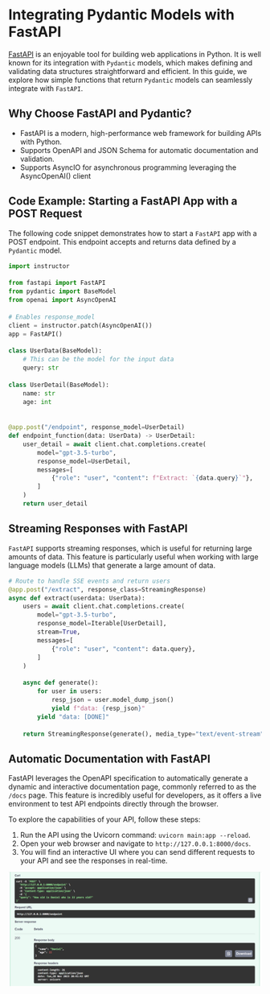 # Integrating Pydantic Models with FastAPI

[FastAPI](https://fastapi.tiangolo.com/) is an enjoyable tool for building web applications in Python. It is well known for its integration with `Pydantic` models, which makes defining and validating data structures straightforward and efficient. In this guide, we explore how simple functions that return `Pydantic` models can seamlessly integrate with `FastAPI`.

## Why Choose FastAPI and Pydantic?

- FastAPI is a modern, high-performance web framework for building APIs with Python.
- Supports OpenAPI and JSON Schema for automatic documentation and validation.
- Supports AsyncIO for asynchronous programming leveraging the AsyncOpenAI() client

## Code Example: Starting a FastAPI App with a POST Request

The following code snippet demonstrates how to start a `FastAPI` app with a POST endpoint. This endpoint accepts and returns data defined by a `Pydantic` model.

```python
import instructor

from fastapi import FastAPI
from pydantic import BaseModel
from openai import AsyncOpenAI

# Enables response_model
client = instructor.patch(AsyncOpenAI())
app = FastAPI()

class UserData(BaseModel):
    # This can be the model for the input data
    query: str

class UserDetail(BaseModel):
    name: str
    age: int


@app.post("/endpoint", response_model=UserDetail)
def endpoint_function(data: UserData) -> UserDetail:
    user_detail = await client.chat.completions.create(
        model="gpt-3.5-turbo",
        response_model=UserDetail,
        messages=[
            {"role": "user", "content": f"Extract: `{data.query}`"},
        ]
    )
    return user_detail
```

## Streaming Responses with FastAPI

`FastAPI` supports streaming responses, which is useful for returning large amounts of data. This feature is particularly useful when working with large language models (LLMs) that generate a large amount of data.

```python hl_lines="6-7"
# Route to handle SSE events and return users
@app.post("/extract", response_class=StreamingResponse)
async def extract(userdata: UserData):
    users = await client.chat.completions.create(
        model="gpt-3.5-turbo",
        response_model=Iterable[UserDetail],
        stream=True,
        messages=[
            {"role": "user", "content": data.query},
        ]
    )

    async def generate():
        for user in users:
            resp_json = user.model_dump_json()
            yield f"data: {resp_json}"
        yield "data: [DONE]"

    return StreamingResponse(generate(), media_type="text/event-stream")
```

## Automatic Documentation with FastAPI

FastAPI leverages the OpenAPI specification to automatically generate a dynamic and interactive documentation page, commonly referred to as the `/docs` page. This feature is incredibly useful for developers, as it offers a live environment to test API endpoints directly through the browser.

To explore the capabilities of your API, follow these steps:

1. Run the API using the Uvicorn command: `uvicorn main:app --reload`.
2. Open your web browser and navigate to `http://127.0.0.1:8000/docs`.
3. You will find an interactive UI where you can send different requests to your API and see the responses in real-time.

![Screenshot of FastAPI /docs page](response.png)
